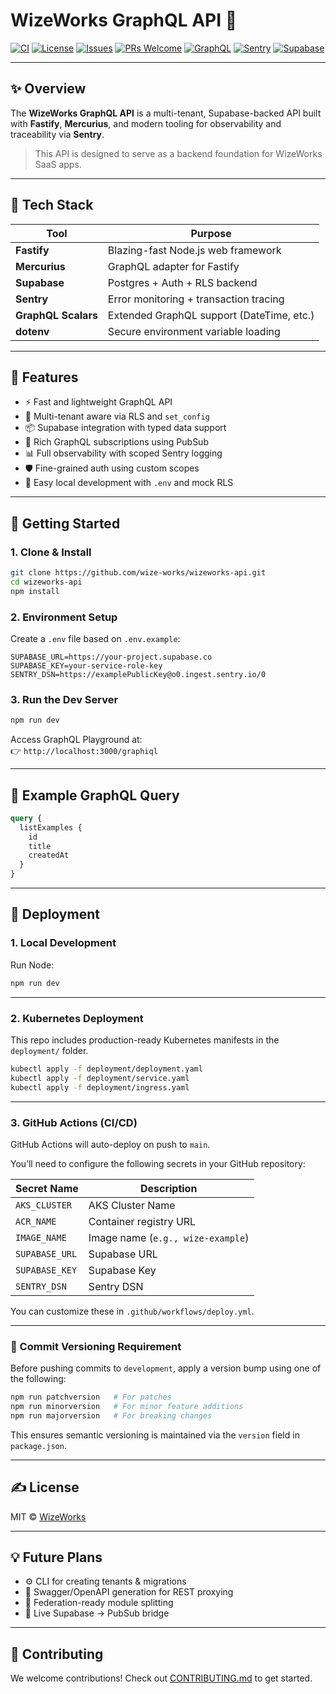 # WizeWorks GraphQL API 🚀

[![CI](https://img.shields.io/github/actions/workflow/status/your-org/your-repo/ci.yml?label=CI&style=flat-square)](https://github.com/wize-works/create-wize-api)
[![License](https://img.shields.io/github/license/your-org/your-repo?style=flat-square)](LICENSE)
[![Issues](https://img.shields.io/github/issues/your-org/your-repo?style=flat-square)](https://github.com/wize-works/create-wize-api/issues)
[![PRs Welcome](https://img.shields.io/badge/PRs-welcome-brightgreen.svg?style=flat-square)](https://github.com/wize-works/create-wize-api/pulls)
[![GraphQL](https://img.shields.io/badge/graphql-powered-E10098.svg?style=flat-square&logo=graphql&logoColor=white)](https://graphql.org)
[![Sentry](https://img.shields.io/badge/logged%20with-sentry-orange?style=flat-square&logo=sentry)](https://sentry.io)
[![Supabase](https://img.shields.io/badge/database-supabase-3ECF8E?style=flat-square&logo=supabase&logoColor=white)](https://supabase.com)

---

## ✨ Overview

The **WizeWorks GraphQL API** is a multi-tenant, Supabase-backed API built with **Fastify**, **Mercurius**, and modern tooling for observability and traceability via **Sentry**.

> This API is designed to serve as a backend foundation for WizeWorks SaaS apps.

---

## 🔧 Tech Stack

| Tool             | Purpose                                   |
|------------------|-------------------------------------------|
| **Fastify**      | Blazing-fast Node.js web framework        |
| **Mercurius**    | GraphQL adapter for Fastify               |
| **Supabase**     | Postgres + Auth + RLS backend             |
| **Sentry**       | Error monitoring + transaction tracing    |
| **GraphQL Scalars** | Extended GraphQL support (DateTime, etc.) |
| **dotenv**       | Secure environment variable loading       |

---

## 🚀 Features

- ⚡ Fast and lightweight GraphQL API
- 🔐 Multi-tenant aware via RLS and `set_config`
- 📦 Supabase integration with typed data support
- 🧠 Rich GraphQL subscriptions using PubSub
- 📊 Full observability with scoped Sentry logging
- 🛡️ Fine-grained auth using custom scopes
- 🧪 Easy local development with `.env` and mock RLS

---

## 🏁 Getting Started

### 1. Clone & Install

```bash
git clone https://github.com/wize-works/wizeworks-api.git
cd wizeworks-api
npm install
```

### 2. Environment Setup

Create a `.env` file based on `.env.example`:

```env
SUPABASE_URL=https://your-project.supabase.co
SUPABASE_KEY=your-service-role-key
SENTRY_DSN=https://examplePublicKey@o0.ingest.sentry.io/0
```

### 3. Run the Dev Server

```bash
npm run dev
```

Access GraphQL Playground at:  
👉 `http://localhost:3000/graphiql`

---

## 📡 Example GraphQL Query

```graphql
query {
  listExamples {
    id
    title
    createdAt
  }
}
```

---

## 🚀 Deployment

### 1. Local Development

Run Node:

```bash
npm run dev
```

---

### 2. Kubernetes Deployment

This repo includes production-ready Kubernetes manifests in the `deployment/` folder.

```bash
kubectl apply -f deployment/deployment.yaml
kubectl apply -f deployment/service.yaml
kubectl apply -f deployment/ingress.yaml
```

---

### 3. GitHub Actions (CI/CD)

GitHub Actions will auto-deploy on push to `main`.

You’ll need to configure the following secrets in your GitHub repository:

| Secret Name         | Description                                 |
|---------------------|---------------------------------------------|
| `AKS_CLUSTER`       | AKS Cluster Name                            |
| `ACR_NAME`          | Container registry URL                      |
| `IMAGE_NAME`        | Image name (`e.g., wize-example`)           |
| `SUPABASE_URL`      | Supabase URL                                |
| `SUPABASE_KEY`      | Supabase Key                                |
| `SENTRY_DSN`        | Sentry DSN                                  |

You can customize these in `.github/workflows/deploy.yml`.

---

### 🔁 Commit Versioning Requirement

Before pushing commits to `development`, apply a version bump using one of the following:

```bash
npm run patchversion   # For patches
npm run minorversion   # For minor feature additions
npm run majorversion   # For breaking changes
```

This ensures semantic versioning is maintained via the `version` field in `package.json`.

---

## ✍️ License

MIT © [WizeWorks](https://github.com/wizeworks)

---

## 💡 Future Plans

- ⚙️ CLI for creating tenants & migrations
- 📘 Swagger/OpenAPI generation for REST proxying
- 🧩 Federation-ready module splitting
- 🔁 Live Supabase → PubSub bridge

---

## 🙏 Contributing

We welcome contributions! Check out [CONTRIBUTING.md](./CONTRIBUTING.md) to get started.

